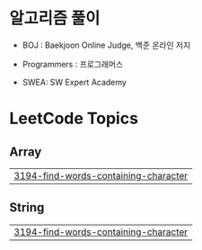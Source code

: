 # 알고리즘 풀이 



- BOJ : Baekjoon Online Judge, 백준 온라인 저지 
- Programmers : 프로그래머스

- SWEA: SW Expert Academy

<!---LeetCode Topics Start-->
# LeetCode Topics
## Array
|  |
| ------- |
| [3194-find-words-containing-character](https://github.com/wnstj-yang/Algorithm/tree/master/3194-find-words-containing-character) |
## String
|  |
| ------- |
| [3194-find-words-containing-character](https://github.com/wnstj-yang/Algorithm/tree/master/3194-find-words-containing-character) |
<!---LeetCode Topics End-->